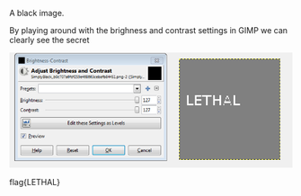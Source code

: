 A black image.

By playing around with the brighness and contrast settings in GIMP we can clearly see the secret

<img src="images/simplyblack.png" >

flag{LETHAL}
